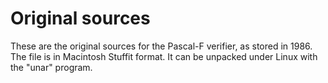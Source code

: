 # Original sources
These are the original sources for the Pascal-F verifier,
as stored in 1986.  The file is in Macintosh Stuffit format.
It can be unpacked under Linux with the "unar" program.
